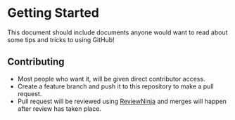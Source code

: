 # Getting Started
This document should include documents anyone would want to read about some tips and tricks to using GitHub!

## Contributing
- Most people who want it, will be given direct contributor access.
- Create a feature branch and push it to this repository to make a pull request.
- Pull request will be reviewed using [ReviewNinja](https://review.ninja) and merges will happen after review has taken place.
